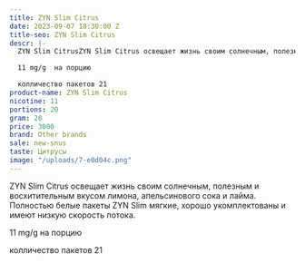 ```yaml
---
title: ZYN Slim Citrus
date: 2023-09-07 18:30:00 Z
title-seo: ZYN Slim Citrus
descr: |-
  ZYN Slim CitrusZYN Slim Citrus освещает жизнь своим солнечным, полезным и восхитительным вкусом лимона, апельсинового сока и лайма. Полностью белые пакеты ZYN Slim мягкие, хорошо укомплектованы и имеют низкую скорость потока.

  11 mg/g  на порцию

  колличество пакетов 21
product-name: ZYN Slim Citrus
nicotine: 11
portions: 20
gram: 20
price: 3000
brand: Other brands
sale: new-snus
taste: Цитрусы
image: "/uploads/7-e0d04c.png"
---
```


ZYN Slim Citrus освещает жизнь своим солнечным, полезным и восхитительным вкусом лимона, апельсинового сока и лайма. Полностью белые пакеты ZYN Slim мягкие, хорошо укомплектованы и имеют низкую скорость потока.

11 mg/g  на порцию

колличество пакетов 21